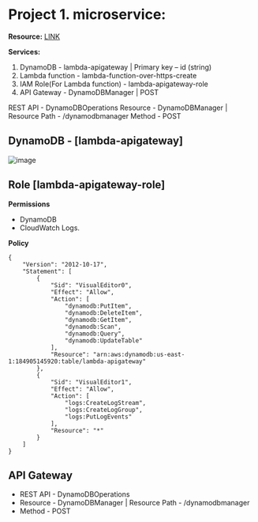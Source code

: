 # Project 1. microservice:

**Resource:** <a href="https://github.com/saha-rajdeep/serverless-lab">LINK</a>

**Services:**

1. DynamoDB - lambda-apigateway | Primary key – id (string)
2. Lambda function - lambda-function-over-https-create
3. IAM Role(For Lambda function) -  lambda-apigateway-role
4. API Gateway - DynamoDBManager | POST

REST API - DynamoDBOperations
Resource - DynamoDBManager | Resource Path - /dynamodbmanager
Method - POST



## DynamoDB - [lambda-apigateway]
 ![image](https://user-images.githubusercontent.com/124598875/233772047-1a1585e1-0fa1-499f-80c1-45117640e00e.png)


## Role [lambda-apigateway-role]

**Permissions** 

- DynamoDB
- CloudWatch Logs.

**Policy**
```
{
    "Version": "2012-10-17",
    "Statement": [
        {
            "Sid": "VisualEditor0",
            "Effect": "Allow",
            "Action": [
                "dynamodb:PutItem",
                "dynamodb:DeleteItem",
                "dynamodb:GetItem",
                "dynamodb:Scan",
                "dynamodb:Query",
                "dynamodb:UpdateTable"
            ],
            "Resource": "arn:aws:dynamodb:us-east-1:184905145920:table/lambda-apigateway"
        },
        {
            "Sid": "VisualEditor1",
            "Effect": "Allow",
            "Action": [
                "logs:CreateLogStream",
                "logs:CreateLogGroup",
                "logs:PutLogEvents"
            ],
            "Resource": "*"
        }
    ]
}
```

## API Gateway

- REST API - DynamoDBOperations
- Resource - DynamoDBManager | Resource Path - /dynamodbmanager
- Method - POST




